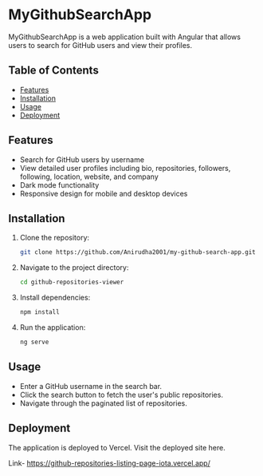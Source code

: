# MyGithubSearchApp

MyGithubSearchApp is a web application built with Angular that allows users to search for GitHub users and view their profiles.

## Table of Contents

- [Features](#features)
- [Installation](#installation)
- [Usage](#usage)
- [Deployment](#deployment)

## Features

- Search for GitHub users by username
- View detailed user profiles including bio, repositories, followers, following, location, website, and company
- Dark mode functionality
- Responsive design for mobile and desktop devices

## Installation

1. Clone the repository:
   ```bash
   git clone https://github.com/Anirudha2001/my-github-search-app.git

2. Navigate to the project directory:
   ```bash
   cd github-repositories-viewer
   
3. Install dependencies:
   ```bash
   npm install

4. Run the application:
   ```bash
   ng serve

## Usage

- Enter a GitHub username in the search bar.
- Click the search button to fetch the user's public repositories.
- Navigate through the paginated list of repositories.

## Deployment

The application is deployed to Vercel. Visit the deployed site here.

Link- https://github-repositories-listing-page-iota.vercel.app/




